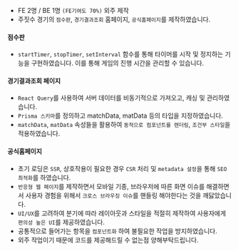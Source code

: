 - FE 2명 / BE 1명 `(FE기여도 70%)` 외주 제작
- 주짓수 경기의 `점수판`, `경기결과조회` 홈페이지, `공식홈페이지`를 제작하였습니다.

#### 점수판

- `startTimer`, `stopTimer`, `setInterval` 함수를 통해 타이머를 시작 및 정지하는 기능을 구현하였습니다. 이를 통해 게임의 진행 시간을 관리할 수 있습니다.

#### 경기결과조회 페이지

- `React Query`를 사용하여 서버 데이터를 비동기적으로 가져오고, 캐싱 및 관리하였습니다.
- `Prisma 스키마`를 정의하고 matchData, matData 등의 타입을 지정하였습니다.
- `matchData`, `matData` 속성들을 활용하여 `동적으로 컴포넌트를 렌더링`, `조건부 스타일`을 적용하였습니다.

#### 공식홈페이지

- 초기 로딩은 `SSR`, 상호작용이 필요한 경우 `CSR` 처리 및 `metadata 설정`을 통해 `SEO 최적화`를 하였습니다.
- `반응형 웹 페이지`를 제작하면서 모바일 기종, 브라우저에 따른 화면 이슈를 해결하면서 사용자 경험을 위해서 `크로스 브라우징 이슈`를 핸들링 해야한다는 것을 깨닳았습니다.
- `UI/UX`를 고려하여 분기에 따라 레이아웃과 스타일을 적절히 제작하여 사용자에게 `편의성 높은 UI`를 제공하였습니다.
- 공통적으로 들어가는 항목을 `컴포넌트화` 하여 불필요한 작업을 방지하였습니다.
- 외주 작업이기 때문에 코드를 제공해드릴 수 없는점 양해부탁드립니다.
